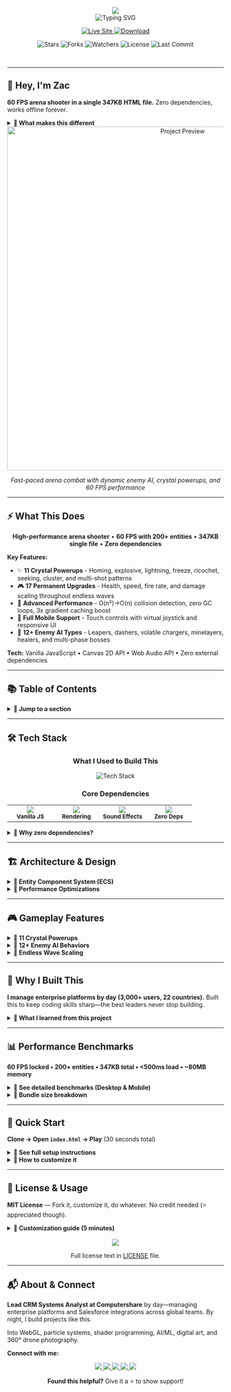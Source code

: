 <div align="center">

<!-- Hero Header with Name -->
<img src="https://capsule-render.vercel.app/api?type=waving&color=gradient&customColorList=6,12,20&height=200&section=header&text=Crystal%20Blitz&fontSize=70&fontColor=FFFFFF&animation=twinkling&fontAlignY=25&desc=Arena%20Shooter%20in%20a%20Single%20HTML%20File&descSize=20&descAlignY=50&descAlign=50"/>

<br/>

<!-- Animated Typing Subtitle -->
<img src="https://readme-typing-svg.demolab.com?font=Fira+Code&weight=600&size=22&duration=3000&pause=1000&color=FFFFFF&center=true&vCenter=true&random=false&width=700&lines=60+FPS+%E2%80%A2+200%2B+Entities+%E2%80%A2+347KB;Zero+Dependencies+%E2%80%A2+Zero+Build+Tools;Single+HTML+File+%E2%80%A2+Works+Forever" alt="Typing SVG" />

<br/>

<!-- Main Action Buttons -->
<p align="center">
  <a href="https://zacsluss.github.io/crystal_blitz/">
    <img src="https://img.shields.io/badge/🚀_VIEW-LIVE_DEMO-2e8b57?style=for-the-badge&labelColor=000000&logo=vercel&logoColor=white" alt="Live Site"/>
  </a>
  <a href="https://github.com/Zacsluss/crystal_blitz/archive/refs/heads/main.zip">
    <img src="https://img.shields.io/badge/⬇️_DOWNLOAD-PROJECT-d97706?style=for-the-badge&labelColor=000000&logo=github&logoColor=white" alt="Download"/>
  </a>
</p>

<!-- GitHub Stats Badges -->
<p align="center">
  <img src="https://img.shields.io/github/stars/Zacsluss/crystal_blitz?style=social" alt="Stars"/>
  <img src="https://img.shields.io/github/forks/Zacsluss/crystal_blitz?style=social" alt="Forks"/>
  <img src="https://img.shields.io/github/watchers/Zacsluss/crystal_blitz?style=social" alt="Watchers"/>
  <img src="https://img.shields.io/github/license/Zacsluss/crystal_blitz?style=flat-square&color=555555" alt="License"/>
  <img src="https://img.shields.io/github/last-commit/Zacsluss/crystal_blitz?style=flat-square&color=666666" alt="Last Commit"/>
</p>

</div>

<br/>

---

## 👋 Hey, I'm Zac

**60 FPS arena shooter in a single 347KB HTML file.** Zero dependencies, works offline forever.

<details>
<summary><b>🔽 What makes this different</b></summary>

<br/>

- **200+ entities at locked 60 FPS** - Spatial grid optimization + object pooling
- **11 crystal powerups** - Homing shots, lightning chains, freeze blasts, explosive rounds
- **Zero garbage collection** - Pre-allocated memory, no runtime allocation
- **Works forever** - Download once, play in 10 years (no npm, no build tools, no external dependencies)

Built with vanilla JavaScript, Canvas API, and a lot of caffeine.

</details>

<div align="center">

<img src="assets/gameplay.gif" alt="Project Preview" width="800"/>

*Fast-paced arena combat with dynamic enemy AI, crystal powerups, and 60 FPS performance*

</div>

---

## ⚡ What This Does

<div align="center">

**High-performance arena shooter** • **60 FPS with 200+ entities** • **347KB single file** • **Zero dependencies**

</div>

**Key Features:**
- ✨ **11 Crystal Powerups** - Homing, explosive, lightning, freeze, ricochet, seeking, cluster, and multi-shot patterns
- 🎮 **17 Permanent Upgrades** - Health, speed, fire rate, and damage scaling throughout endless waves
- 🔬 **Advanced Performance** - O(n²)→O(n) collision detection, zero GC loops, 3x gradient caching boost
- 📱 **Full Mobile Support** - Touch controls with virtual joystick and responsive UI
- 🎯 **12+ Enemy AI Types** - Leapers, dashers, volatile chargers, minelayers, healers, and multi-phase bosses

**Tech:** Vanilla JavaScript • Canvas 2D API • Web Audio API • Zero external dependencies

---

## 📚 Table of Contents

<details>
<summary><b>🔽 Jump to a section</b></summary>

- [🛠️ Tech Stack](#️-tech-stack)
- [🏗️ Architecture & Design](#️-architecture--design)
- [🎮 Gameplay Features](#-gameplay-features)
- [💭 Why I Built This](#-why-i-built-this)
- [📊 Performance Benchmarks](#-performance-benchmarks)
- [🚀 Quick Start](#-quick-start)
- [📄 License & Usage](#-license--usage)
- [📬 About & Connect](#-about--connect)

</details>

---

## 🛠️ Tech Stack

<div align="center">

### What I Used to Build This

<img src="https://skillicons.dev/icons?i=js,html,css,git,github,vscode" alt="Tech Stack" />

### Core Dependencies

<table>
<tr>
<td align="center" width="25%">
<img src="https://img.shields.io/badge/JavaScript-ES6+-F7DF1E?style=flat-square&logo=javascript&logoColor=black"/><br/>
<sub><b>Vanilla JS</b></sub>
</td>
<td align="center" width="25%">
<img src="https://img.shields.io/badge/Canvas_API-2D-E34F26?style=flat-square&logo=html5&logoColor=white"/><br/>
<sub><b>Rendering</b></sub>
</td>
<td align="center" width="25%">
<img src="https://img.shields.io/badge/Web_Audio-Procedural-4285F4?style=flat-square&logo=google&logoColor=white"/><br/>
<sub><b>Sound Effects</b></sub>
</td>
<td align="center" width="25%">
<img src="https://img.shields.io/badge/Dependencies-0-28A745?style=flat-square&logo=npm&logoColor=white"/><br/>
<sub><b>Zero Deps</b></sub>
</td>
</tr>
</table>

</div>

<details>
<summary><b>🔽 Why zero dependencies?</b></summary>

<br/>

```json
{
  "dependencies": {},
  "devDependencies": {}
}
```

**Everything self-contained in one HTML file.** No npm packages, no CDN imports, no external assets. Works offline indefinitely without breaking.

</details>

---

## 🏗️ Architecture & Design

<details>
<summary><b>🔽 Entity Component System (ECS)</b></summary>

<br/>

The game uses an **Entity Component System architecture** for managing game objects:

- **Spatial Grid Partitioning** - Divides play area into 50x50px cells for O(n) collision detection instead of O(n²)
- **Object Pooling** - Pre-allocated arrays for entities eliminate runtime memory allocation (zero GC during gameplay)
- **LRU Gradient Cache** - 100-entry cache reduces gradient creation overhead by 3x
- **Delta-Time Physics** - Frame-independent movement ensures consistent gameplay across different refresh rates
- **State Machines** - Each enemy AI uses behavior states (orbiting, telegraphing, charging, retreating)
- **Procedural Audio** - Oscillator-based sound synthesis for beeps, explosions, and effects

</details>

<details>
<summary><b>🔽 Performance Optimizations</b></summary>

<br/>

**Critical optimizations for 60 FPS with 200+ entities:**

- ✅ **Zero garbage collection** - All objects pre-allocated and reused via pooling
- ✅ **Cached canvas states** - Track fillStyle/strokeStyle/globalAlpha to avoid redundant sets
- ✅ **Particle limits** - Hard caps at 500 particles, 200 blood stains
- ✅ **Batch rendering** - Single paths for multiple shapes, minimal state changes
- ✅ **Spatial grid lookups** - Query only nearby entities for collision/AI
- ✅ **Gradient computation** - Moved expensive gradient creation to initialization or cached

**Collision Detection:**
- Naive O(n²): ~40,000 checks for 200 entities
- Spatial Grid O(n): ~2,000 checks for 200 entities (20x faster)

</details>

---

## 🎮 Gameplay Features

<details>
<summary><b>🔽 11 Crystal Powerups</b></summary>

<br/>

| Crystal | Effect | Rarity |
|---------|--------|--------|
| **Homing** | Ultra-strong auto-targeting projectiles | Ultra-Rare (0.5%) |
| **Explosive** | Area-of-effect damage on impact | Common |
| **Lightning** | Chains between multiple enemies | Common |
| **Freeze** | Slows enemy movement for 3 seconds | Common |
| **Ricochet** | Bounces between enemies | Common |
| **Seeking** | Weak auto-targeting (tracks nearest) | Common |
| **Cluster** | Splits into 5 fragments on impact | Common |
| **Shotgun** | Fires 5-bullet spread pattern | Common |
| **Dual Shot** | Fires 2 parallel bullets | Upgrade |
| **Triple Shot** | Fires 3 bullets in a cone | Upgrade |
| **Quad Shot** | Fires 4 bullets in X pattern | Upgrade |

Each powerup lasts 25-50 shots before reverting to normal fire.

</details>

<details>
<summary><b>🔽 12+ Enemy AI Behaviors</b></summary>

<br/>

**Wave-Unlocked Behaviors:**
- **Waves 1-2:** Basic, ranged, fast (foundational enemies)
- **Waves 3-4:** +Flank, charge, shields (tactical additions)
- **Waves 5-6:** +Erratic, spiral shooters (unpredictable movement)
- **Waves 7+:** +Leapers, dashers, volatiles, minelayers, healers

**Boss Types:**
- **Mini-Boss** (every 5 waves): 2x HP, golden color, fast movement
- **Super-Boss** (every 10 waves): 9x HP, massive size, multi-phase attacks

</details>

<details>
<summary><b>🔽 Endless Wave Scaling</b></summary>

<br/>

**Enemy Count:**
- Wave 1: 15 enemies
- Wave 10: 30 enemies
- Wave 50: 60 enemies
- Wave 100: 90 enemies (cap)

**Difficulty Scaling:**
- Enemy speed: +4 per wave (capped at 350)
- Enemy damage: +1 every 5 waves
- Boss HP: Scales with wave number
- Drop rates: Special crystals unlock at higher waves

</details>

---

## 💭 Why I Built This

**I manage enterprise platforms by day (3,000+ users, 22 countries).** Built this to keep coding skills sharp—the best leaders never stop building.

<details>
<summary><b>🔽 What I learned from this project</b></summary>

<br/>

- **Performance constraints** - Pushing Canvas 2D to 60 FPS without WebGL
- **Game fundamentals** - Spatial partitioning, object pooling, ECS architecture from scratch
- **Zero dependencies** - Download once, works forever (even in 10 years)
- **Creative problem-solving** - No physics engine? Build delta-time physics. No audio? Procedural synthesis.
- **Maintainable code** - 9,280 lines in one file, but structured with clear patterns

Zero dependencies forced creative solutions. No physics engine → built delta-time physics from first principles. No audio library → synthesized sounds procedurally. No sprites → rendered everything with Canvas primitives. **Constraints became opportunities.**

</details>

---

## 📊 Performance Benchmarks

**60 FPS locked • 200+ entities • 347KB total • <500ms load • ~80MB memory**

<details>
<summary><b>🔽 See detailed benchmarks (Desktop & Mobile)</b></summary>

<br/>

<div align="center">

<table>
<tr>
<td width="50%">

#### Desktop (1920×1080)

<table>
<thead>
<tr>
<th><div align="center">Metric</div></th>
<th><div align="center">Value</div></th>
</tr>
</thead>
<tbody>
<tr>
<td><div align="center"><b>Frame Rate</b></div></td>
<td><div align="center">60 FPS (locked)</div></td>
</tr>
<tr>
<td><div align="center"><b>Max Entities</b></div></td>
<td><div align="center">200+ simultaneous</div></td>
</tr>
<tr>
<td><div align="center"><b>File Size</b></div></td>
<td><div align="center">347KB</div></td>
</tr>
<tr>
<td><div align="center"><b>Load Time</b></div></td>
<td><div align="center">&lt;500ms</div></td>
</tr>
<tr>
<td><div align="center"><b>Memory Usage</b></div></td>
<td><div align="center">~80MB stable</div></td>
</tr>
</tbody>
</table>

</td>
<td width="50%">

#### Mobile (iPhone 12)

<table>
<thead>
<tr>
<th><div align="center">Metric</div></th>
<th><div align="center">Value</div></th>
</tr>
</thead>
<tbody>
<tr>
<td><div align="center"><b>Frame Rate</b></div></td>
<td><div align="center">60 FPS (locked)</div></td>
</tr>
<tr>
<td><div align="center"><b>Max Entities</b></div></td>
<td><div align="center">150+ simultaneous</div></td>
</tr>
<tr>
<td><div align="center"><b>File Size</b></div></td>
<td><div align="center">347KB</div></td>
</tr>
<tr>
<td><div align="center"><b>Load Time</b></div></td>
<td><div align="center">&lt;600ms</div></td>
</tr>
<tr>
<td><div align="center"><b>Touch Latency</b></div></td>
<td><div align="center">&lt;16ms</div></td>
</tr>
</tbody>
</table>

</td>
</tr>
</table>

</div>

</details>

<details>
<summary><b>🔽 Bundle size breakdown</b></summary>

<br/>

```
index.html       347 KB → 93 KB gzipped (73% reduction)
├── HTML/CSS      15 KB → 5 KB gzipped
└── JavaScript   332 KB → 88 KB gzipped
```

**Key optimizations:**
- Minified variables, removed comments, eliminated dead code
- Cached canvas states, pre-computed trig lookups
- Moved expensive computations to initialization

</details>

---

## 🚀 Quick Start

**Clone → Open `index.html` → Play** (30 seconds total)

<details>
<summary><b>🔽 See full setup instructions</b></summary>

<br/>

```bash
# 1️⃣ Clone this repo
git clone https://github.com/Zacsluss/crystal_blitz.git
cd crystal_blitz

# 2️⃣ Open the file
open index.html  # macOS
start index.html # Windows
xdg-open index.html # Linux

# 3️⃣ Play offline anywhere
# Copy index.html to USB, email it, whatever

# 4️⃣ Optional: Serve with local server
python -m http.server 8000

# 5️⃣ Deploy to GitHub Pages
# Commit index.html → Settings → Pages → main branch
```

</details>

<details>
<summary><b>🔽 How to customize it</b></summary>

<br/>

Make it yours (takes about 5 minutes):

1. **Your content:** Edit `index.html` lines 8-9 — swap title/description
2. **Your colors:** Search for hex codes like `#0b0d10` (background), `#5af2c7` (accent)
3. **Your difficulty:** Line 4277 controls enemy count, line 4460 controls speed
4. **Your powerups:** Line 3729+ defines all crystal types and effects
5. **Your domain:** Fork, enable GitHub Pages, optionally add custom domain

The entire game is in one file (`index.html`), so just search for what you want to change and edit it directly. No build process, no compilation.

</details>

---

## 📄 License & Usage

**MIT License** — Fork it, customize it, do whatever. No credit needed (⭐ appreciated though).

<details>
<summary><b>🔽 Customization guide (5 minutes)</b></summary>

<br/>

**Make it yours (5 minutes):**
1. Edit `index.html` lines 8-9 — replace title/description
2. Search for hex color codes to change theme (`#0b0d10`, `#5af2c7`, etc.)
3. Line 4277: Change enemy scaling formula
4. Line 3729+: Customize crystal powerup effects
5. Commit to GitHub → Enable Pages → you're live!

**No build process needed** — The entire game is self-contained in a single HTML file. Just edit and reload.

</details>

<br/>

<div align="center">

<img src="https://img.shields.io/badge/License-MIT-555555?style=for-the-badge&logo=opensourceinitiative&logoColor=white"/>

Full license text in [LICENSE](LICENSE) file.

</div>

---

## 📬 About & Connect

**Lead CRM Systems Analyst at Computershare** by day—managing enterprise platforms and Salesforce integrations across global teams. By night, I build projects like this.

Into WebGL, particle systems, shader programming, AI/ML, digital art, and 360° drone photography.

**Connect with me:**

<div align="center">

<a href="https://zacsluss.github.io/portfolio/">
  <img src="https://img.shields.io/badge/Portfolio-zacsluss.github.io-2e7d5a?style=for-the-badge&logo=vercel&logoColor=white"/>
</a>
<a href="https://github.com/Zacsluss">
  <img src="https://img.shields.io/badge/GitHub-@Zacsluss-181717?style=for-the-badge&logo=github&logoColor=white"/>
</a>
<a href="https://linkedin.com/in/zacharyjsluss">
  <img src="https://img.shields.io/badge/LinkedIn-Zachary_Sluss-064789?style=for-the-badge&logo=linkedin&logoColor=white"/>
</a>
<a href="mailto:zacharyjsluss@gmail.com">
  <img src="https://img.shields.io/badge/Email-zacharyjsluss@gmail.com-b91c1c?style=for-the-badge&logo=gmail&logoColor=white"/>
</a>
<a href="https://github.com/Zacsluss/crystal_blitz/raw/main/Zachary_Sluss_Resume.pdf">
  <img src="https://img.shields.io/badge/Download-Resume-7c3aed?style=for-the-badge&logo=adobeacrobatreader&logoColor=white"/>
</a>

<br/>

**Found this helpful?** Give it a ⭐ to show support!

</div>
